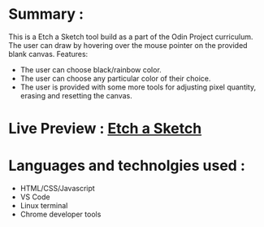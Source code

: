 # Summary :
This is a Etch a Sketch tool build as a part of the Odin Project curriculum. The user can draw by hovering over the mouse pointer on the provided blank canvas.
Features:
* The user can choose black/rainbow color.
* The user can choose any particular color of their choice.
* The user is provided with some more tools for adjusting pixel quantity,   erasing and resetting the canvas.

# Live Preview : [Etch a Sketch](https://bluelordd.github.io/etch-a-sketch/)

# Languages and technolgies used :
* HTML/CSS/Javascript
* VS Code
* Linux terminal
* Chrome developer tools
